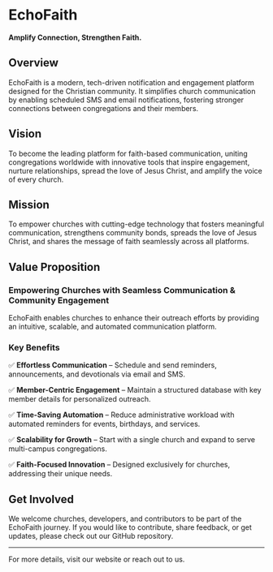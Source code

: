 # EchoFaith

**Amplify Connection, Strengthen Faith.**

## Overview

EchoFaith is a modern, tech-driven notification and engagement platform designed for the Christian community. It simplifies church communication by enabling scheduled SMS and email notifications, fostering stronger connections between congregations and their members.

## Vision

To become the leading platform for faith-based communication, uniting congregations worldwide with innovative tools that inspire engagement, nurture relationships, spread the love of Jesus Christ, and amplify the voice of every church.

## Mission

To empower churches with cutting-edge technology that fosters meaningful communication, strengthens community bonds, spreads the love of Jesus Christ, and shares the message of faith seamlessly across all platforms.

## Value Proposition

### Empowering Churches with Seamless Communication & Community Engagement

EchoFaith enables churches to enhance their outreach efforts by providing an intuitive, scalable, and automated communication platform.

### Key Benefits

✅ **Effortless Communication** – Schedule and send reminders, announcements, and devotionals via email and SMS.

✅ **Member-Centric Engagement** – Maintain a structured database with key member details for personalized outreach.

✅ **Time-Saving Automation** – Reduce administrative workload with automated reminders for events, birthdays, and services.

✅ **Scalability for Growth** – Start with a single church and expand to serve multi-campus congregations.

✅ **Faith-Focused Innovation** – Designed exclusively for churches, addressing their unique needs.

## Get Involved

We welcome churches, developers, and contributors to be part of the EchoFaith journey. If you would like to contribute, share feedback, or get updates, please check out our GitHub repository.

---
For more details, visit our website or reach out to us.
